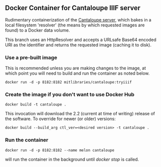 ## Docker Container for Cantaloupe IIIF server ##

Rudimentary containerization of the [Cantaloupe server](https://medusa-project.github.io/cantaloupe), which bakes in a local filesystem 'resolver' (the means by which requested images are found) to a Docker data volume.

This branch uses an HttpResolver and accepts a URLsafe Base64 encoded URI as
the identifier and returns the requested image (caching it to disk).

### Use a pre-built image

This is recommended unless you are making changes to the image, at which point
you will need to build and run the container as noted below.

    docker run -d -p 8182:8182 mitlibraries/cantaloupe:tryiiif


### Create the image if you don't want to use Docker Hub ###

    docker build -t cantaloupe .

This invocation will download the 2.2 (current at time of writing) release of the software. To override for
newer (or older) versions:

    docker build --build_arg ctl_ver=<desired version> -t cantaloupe .

### Run the container ###

    docker run -d -p 8182:8182 --name melon cantaloupe

will run the container in the background until _docker stop_ is called.
